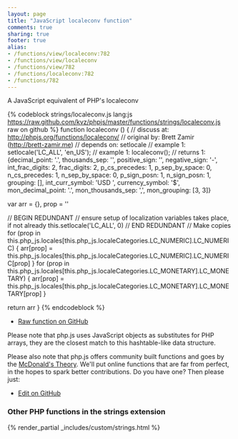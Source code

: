 ```yaml
---
layout: page
title: "JavaScript localeconv function"
comments: true
sharing: true
footer: true
alias:
- /functions/view/localeconv:782
- /functions/view/localeconv
- /functions/view/782
- /functions/localeconv:782
- /functions/782
---
```

<!-- Generated by Rakefile:build -->
A JavaScript equivalent of PHP's localeconv

{% codeblock strings/localeconv.js lang:js https://raw.github.com/kvz/phpjs/master/functions/strings/localeconv.js raw on github %}
function localeconv () {
  //  discuss at: http://phpjs.org/functions/localeconv/
  // original by: Brett Zamir (http://brett-zamir.me)
  //  depends on: setlocale
  //   example 1: setlocale('LC_ALL', 'en_US');
  //   example 1: localeconv();
  //   returns 1: {decimal_point: '.', thousands_sep: '', positive_sign: '', negative_sign: '-', int_frac_digits: 2, frac_digits: 2, p_cs_precedes: 1, p_sep_by_space: 0, n_cs_precedes: 1, n_sep_by_space: 0, p_sign_posn: 1, n_sign_posn: 1, grouping: [], int_curr_symbol: 'USD ', currency_symbol: '$', mon_decimal_point: '.', mon_thousands_sep: ',', mon_grouping: [3, 3]}

  var arr = {},
    prop = ''

  // BEGIN REDUNDANT
  // ensure setup of localization variables takes place, if not already
  this.setlocale('LC_ALL', 0)
  // END REDUNDANT
  // Make copies
  for (prop in this.php_js.locales[this.php_js.localeCategories.LC_NUMERIC].LC_NUMERIC) {
    arr[prop] = this.php_js.locales[this.php_js.localeCategories.LC_NUMERIC].LC_NUMERIC[prop]
  }
  for (prop in this.php_js.locales[this.php_js.localeCategories.LC_MONETARY].LC_MONETARY) {
    arr[prop] = this.php_js.locales[this.php_js.localeCategories.LC_MONETARY].LC_MONETARY[prop]
  }

  return arr
}
{% endcodeblock %}

 - [Raw function on GitHub](https://github.com/kvz/phpjs/blob/master/functions/strings/localeconv.js)

Please note that php.js uses JavaScript objects as substitutes for PHP arrays, they are 
the closest match to this hashtable-like data structure. 

Please also note that php.js offers community built functions and goes by the 
[McDonald's Theory](https://medium.com/what-i-learned-building/9216e1c9da7d). We'll put online 
functions that are far from perfect, in the hopes to spark better contributions. 
Do you have one? Then please just: 

 - [Edit on GitHub](https://github.com/kvz/phpjs/edit/master/functions/strings/localeconv.js)


### Other PHP functions in the strings extension
{% render_partial _includes/custom/strings.html %}
